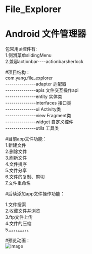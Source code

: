 # File_Explorer
# Android 文件管理器

包常用ui控件有:        
1.侧滑菜单slidingMenu           
2.兼容actionbar----actionbarsherlock        

#项目结构：        
com.yang.file_explorer     
                ---------------adapter    适配器        
                ---------------apis       文件交互操作api        
                ---------------entity     实体类              
                ---------------interfaces 接口类             
                ---------------ui         Activity类       
                ---------------view       Fragment类        
                ---------------widget     自定义控件      
                ---------------utils      工具类       

#目前app文件功能：         
1.新建文件         
2.删除文件       
3.刷新文件     
4.文件排序     
5.文件分享    
6.文件的复制、剪切        
7.文件重命名


#后续添加app文件操作功能：       

1.文件搜索                 
2.收藏文件并浏览                 
3.ftp文件上传                   
4.文件的压缩           
5.。。。。。。。。。            

#预览动画：            
![image](https://github.com/yangsmith/File_Explorer/blob/master/bin/file_exploer.gif)

